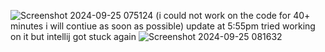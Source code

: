 ![Screenshot 2024-09-25 075124](https://github.com/user-attachments/assets/20334eba-b71e-4b7f-abdc-8e1275ce8a55)
(i could not work on the code for 40+ minutes i will contiue as soon as possible)
update at 5:55pm tried working on it but intellij got stuck again 
![Screenshot 2024-09-25 081632](https://github.com/user-attachments/assets/434cd5ac-b585-423b-aaa7-8b9fe29f38a3)
